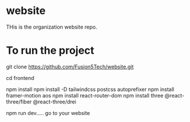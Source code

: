 # website

THis is the organization website repo.


# To run the project


git clone https://github.com/Fusion5Tech/website.git

cd frontend

npm install
npm install -D tailwindcss postcss autoprefixer
npm install framer-motion aos
npm install react-router-dom
npm install three @react-three/fiber @react-three/drei


npm run dev..... go to your website

